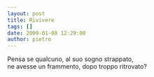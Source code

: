 ```yaml
---
layout: post
title: Rivivere
tags: []
date: 2009-01-08 12:29:00
author: pietro
---
```

Pensa se qualcuno, al suo sogno strappato,<br/>ne avesse un frammento, dopo troppo ritrovato?
